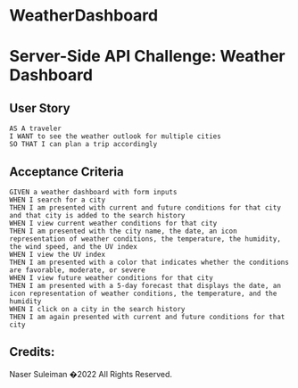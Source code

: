 # WeatherDashboard

# Server-Side API Challenge: Weather Dashboard

## User Story

```
AS A traveler
I WANT to see the weather outlook for multiple cities
SO THAT I can plan a trip accordingly
```

## Acceptance Criteria
 
```
GIVEN a weather dashboard with form inputs
WHEN I search for a city
THEN I am presented with current and future conditions for that city and that city is added to the search history
WHEN I view current weather conditions for that city
THEN I am presented with the city name, the date, an icon representation of weather conditions, the temperature, the humidity, the wind speed, and the UV index
WHEN I view the UV index
THEN I am presented with a color that indicates whether the conditions are favorable, moderate, or severe
WHEN I view future weather conditions for that city
THEN I am presented with a 5-day forecast that displays the date, an icon representation of weather conditions, the temperature, and the humidity
WHEN I click on a city in the search history
THEN I am again presented with current and future conditions for that city 
```
## Credits:
Naser Suleiman �2022 All Rights Reserved.